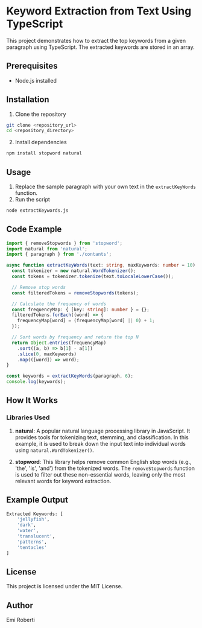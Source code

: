 # Keyword Extraction from Text Using TypeScript

This project demonstrates how to extract the top keywords from a given paragraph using TypeScript. The extracted keywords are stored in an array.

## Prerequisites
- Node.js installed

## Installation
1. Clone the repository
```bash
git clone <repository_url>
cd <repository_directory>
```

2. Install dependencies
```bash
npm install stopword natural
```

## Usage
1. Replace the sample paragraph with your own text in the `extractKeyWords` function.
2. Run the script
```bash
node extractKeywords.js
```

## Code Example
```typescript
import { removeStopwords } from 'stopword';
import natural from 'natural';
import { paragraph } from './contants';

async function extractKeyWords(text: string, maxKeywords: number = 10) {
  const tokenizer = new natural.WordTokenizer();
  const tokens = tokenizer.tokenize(text.toLocaleLowerCase());

  // Remove stop words
  const filteredTokens = removeStopwords(tokens);

  // Calculate the frequency of words
  const frequencyMap: { [key: string]: number } = {};
  filteredTokens.forEach((word) => {
    frequencyMap[word] = (frequencyMap[word] || 0) + 1;
  });

  // Sort words by frequency and return the top N
  return Object.entries(frequencyMap)
    .sort((a, b) => b[1] - a[1])
    .slice(0, maxKeywords)
    .map(([word]) => word);
}

const keywords = extractKeyWords(paragraph, 6);
console.log(keywords);
```

## How It Works
### Libraries Used
1. **natural**: A popular natural language processing library in JavaScript. It provides tools for tokenizing text, stemming, and classification. In this example, it is used to break down the input text into individual words using `natural.WordTokenizer()`.

2. **stopword**: This library helps remove common English stop words (e.g., 'the', 'is', 'and') from the tokenized words. The `removeStopwords` function is used to filter out these non-essential words, leaving only the most relevant words for keyword extraction.

## Example Output
```bash
Extracted Keywords: [
    'jellyfish',
    'dark',
    'water',
    'translucent',
    'patterns',
    'tentacles'
]
```

## License
This project is licensed under the MIT License.

## Author
Emi Roberti

